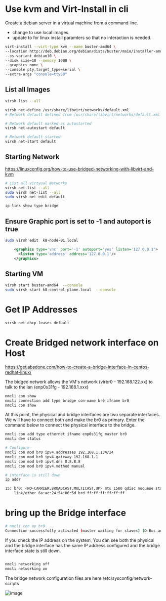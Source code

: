 # Use kvm and Virt-Install in cli

Create a debian server in a virtual machine from a command line.

 - change to use local images
 - update to for linux install paramters so that no interaction is needed.

```bash
virt-install --virt-type kvm --name buster-amd64 \
--location http://deb.debian.org/debian/dists/buster/main/installer-amd64/ \
--os-variant debian10 \
--disk size=10 --memory 1000 \
--graphics none \
--console pty,target_type=serial \
--extra-args "console=ttyS0"
```

## List all Images

```bash
virsh list --all

virsh net-define /usr/share/libvirt/networks/default.xml
# Network default defined from /usr/share/libvirt/networks/default.xml

# Network default marked as autostarted
virsh net-autostart default

# Network default started
virsh net-start default


```
## Starting Network  

https://linuxconfig.org/how-to-use-bridged-networking-with-libvirt-and-kvm

```bash
# List all virtyual Networks
virsh net-list --all
sudo virsh net-list --all
sudo virsh net-edit default

ip link show type bridge

```

## Ensure Graphic port is set to -1 and autoport is true


```bash
sudo virsh edit  k8-node-01.local
```

```xml
    <graphics type='vnc' port='-1' autoport='yes' listen='127.0.0.1'>
      <listen type='address' address='127.0.0.1'/>
    </graphics>
```

## Starting VM 

```bash
virsh start buster-amd64  --console
sudo virsh start k8-control-plane.local  --console
```
# Get IP Addresses

```bash
virsh net-dhcp-leases default
```

# Create Bridged network interface on Host

https://getlabsdone.com/how-to-create-a-bridge-interface-in-centos-redhat-linux/


The bidged network allows the VM's network (virbr0 - 192.168.122.xx) to talk to the lan (enp0s31fg - 192.168.1.xxx)
```bash
nmcli con show
nmcli connection add type bridge con-name br0 ifname br0
nmcli con show
```
At this point, the physical and bridge interfaces are two separate interfaces. We will have to connect both and make the br0 as primary. Enter the command below to connect the physical interface to the bridge.
```bash
nmcli con add type ethernet ifname enp0s31fg master br0
nmcli dev status

# Configure 
nmcli con mod br0 ipv4.addresses 192.168.1.134/24
nmcli con mod br0 ipv4.gateway 192.168.1.1
nmcli con mod br0 ipv4.dns 8.8.8.8
nmcli con mod br0 ipv4.method manual

# interface is still down
ip addr

15: br0: <NO-CARRIER,BROADCAST,MULTICAST,UP> mtu 1500 qdisc noqueue state DOWN group default qlen 1000
    link/ether 6a:ac:24:54:06:5d brd ff:ff:ff:ff:ff:ff

```

# bring up the Bridge interface
```bash
# nmcli con up br0
Connection successfully activated (master waiting for slaves) (D-Bus active path: /org/freedesktop/NetworkManager/ActiveConnection/23)

```
If you check the IP address on the system, You can see both the physical and the bridge interface has the same IP address configured and the bridge interface state is still down.

```bash 

nmcli networking off
nmcli networking on
```
The bridge network configuration files are here  /etc/sysconfig/network-scripts 

![image](https://user-images.githubusercontent.com/271460/189523958-55b07967-a15e-41a2-ba0a-7fad8c9a596c.png)



